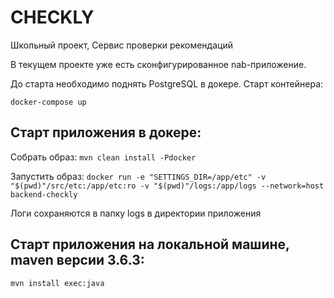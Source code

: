 # CHECKLY

Школьный проект, Сервис проверки рекомендаций

В текущем проекте уже есть сконфигурированное nab-приложение.

До старта необходимо поднять PostgreSQL в докере. Старт контейнера:

`docker-compose up`

## Старт приложения в докере:
Собрать образ:
`mvn clean install -Pdocker`

Запустить образ:
`docker run -e "SETTINGS_DIR=/app/etc" -v "$(pwd)"/src/etc:/app/etc:ro -v "$(pwd)"/logs:/app/logs --network=host backend-checkly`

Логи сохраняются в папку logs в директории приложения

## Старт приложения на локальной машине, maven версии 3.6.3:

`mvn install exec:java`



